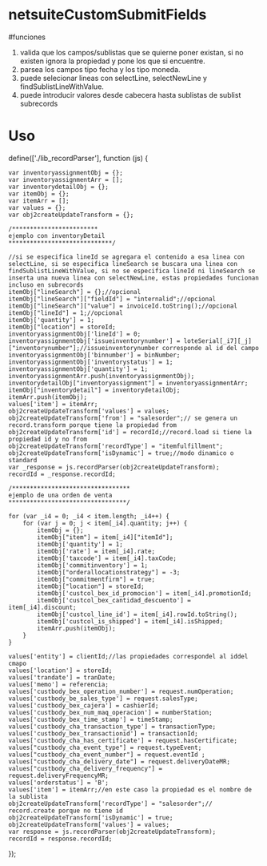 # netsuiteCustomSubmitFields

#funciones
1. valida que los campos/sublistas que se quierne poner existan, si no existen ignora la propiedad y pone los que si encuentre.
2. parsea los campos tipo fecha y los tipo moneda.
3. puede selecionar lineas con selectLine, selectNewLine y findSublistLineWithValue.
4. puede introducir valores desde cabecera hasta sublistas de sublist subrecords

# Uso
define(['./lib_recordParser'], function (js) {

    var inventoryassignmentObj = {};
    var inventoryassignmentArr = [];
    var inventorydetailObj = {};
    var itemObj = {};
    var itemArr = [];
    var values = {};
    var obj2createUpdateTransform = {};
    
    /************************
    ejemplo con inventoryDetail
    *****************************/
    
    //si se especifica lineId se agregara el contenido a esa linea con selectLine, si se especifica lineSearch se buscara una linea con findSublistLineWithValue, si no se especifica lineId ni lineSearch se inserta una nueva linea con selectNewLine, estas propiedades funcionan incluso en subrecords
    itemObj["lineSearch"] = {};//opcional
    itemObj["lineSearch"]["fieldId"] = "internalid";//opcional
    itemObj["lineSearch"]["value"] = invoiceId.toString();//opcional
    itemObj["lineId"] = 1;//opcional
    itemObj['quantity'] = 1;
    itemObj["location"] = storeId;
    inventoryassignmentObj['lineId'] = 0;
    inventoryassignmentObj['issueinventorynumber'] = loteSerial[_i7][_j]["inventorynumber"];//issueinventorynumber corresponde al id del campo
    inventoryassignmentObj['binnumber'] = binNumber;
    inventoryassignmentObj['inventorystatus'] = 1;
    inventoryassignmentObj['quantity'] = 1;
    inventoryassignmentArr.push(inventoryassignmentObj);
    inventorydetailObj["inventoryassignment"] = inventoryassignmentArr;
    itemObj["inventorydetail"] = inventorydetailObj;
    itemArr.push(itemObj);
    values['item'] = itemArr;
    obj2createUpdateTransform['values'] = values;
    obj2createUpdateTransform['from'] = "salesorder";// se genera un record.transform porque tiene la propiedad from
    obj2createUpdateTransform['id'] = recordId;//record.load si tiene la propiedad id y no from
    obj2createUpdateTransform['recordType'] = "itemfulfillment";
    obj2createUpdateTransform['isDynamic'] = true;//modo dinamico o standard
    var _response = js.recordParser(obj2createUpdateTransform);
    recordId = _response.recordId;
    
    /*********************************
    ejemplo de una orden de venta
    *********************************/
    
    for (var _i4 = 0; _i4 < item.length; _i4++) {
        for (var j = 0; j < item[_i4].quantity; j++) {
            itemObj = {};
            itemObj["item"] = item[_i4]["itemId"];
            itemObj['quantity'] = 1;
            itemObj['rate'] = item[_i4].rate;
            itemObj['taxcode'] = item[_i4].taxCode;
            itemObj['commitinventory'] = 1;
            itemObj["orderallocationstrategy"] = -3;
            itemObj["commitmentfirm"] = true;
            itemObj["location"] = storeId;
            itemObj['custcol_bex_id_promocion'] = item[_i4].promotionId;
            itemObj['custcol_bex_cantidad_descuento'] = item[_i4].discount;
            itemObj['custcol_line_id'] = item[_i4].rowId.toString();
            itemObj['custcol_is_shipped'] = item[_i4].isShipped;
            itemArr.push(itemObj);
        }
    }

    values['entity'] = clientId;//las propiedades correspondel al iddel cmapo
    values['location'] = storeId;
    values['trandate'] = tranDate;
    values['memo'] = referencia;
    values['custbody_bex_operation_number'] = request.numOperation;
    values['custbody_be_sales_type'] = request.salesType;
    values['custbody_bex_cajera'] = cashierId;
    values['custbody_bex_num_maq_operacion'] = numberStation;
    values['custbody_bex_time_stamp'] = timeStamp;
    values['custbody_cha_transaction_type'] = transactionType;
    values['custbody_bex_transactionid'] = transactionId;
    values['custbody_cha_has_certificate'] = request.hasCertificate;
    values["custbody_cha_event_type"] = request.typeEvent;
    values["custbody_cha_event_number"] = request.eventId ;
    values["custbody_cha_delivery_date"] = request.deliveryDateMR;
    values["custbody_cha_delivery_frequency"] = request.deliveryFrequencyMR;
    values['orderstatus'] = 'B';
    values['item'] = itemArr;//en este caso la propiedad es el nombre de la sublista
    obj2createUpdateTransform['recordType'] = "salesorder";// record.create porque no tiene id
    obj2createUpdateTransform['isDynamic'] = true;
    obj2createUpdateTransform['values'] = values;
    var response = js.recordParser(obj2createUpdateTransform);
    recordId = response.recordId;
});
